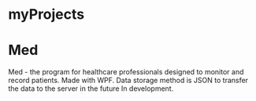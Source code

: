 # myProjects
# Med
Med - the program for healthcare professionals designed to monitor and record patients. Made with WPF. Data storage method is JSON to transfer the data to the server in the future
In development.

